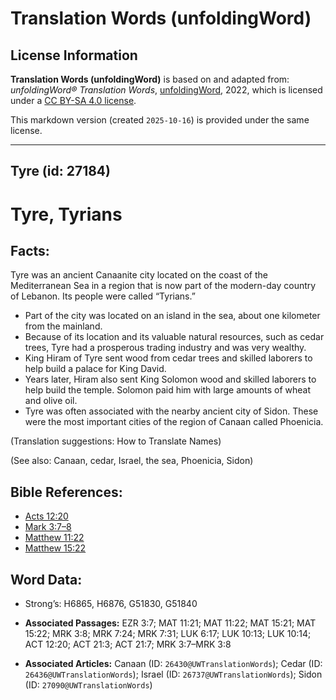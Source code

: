 # Translation Words (unfoldingWord)

## License Information

**Translation Words (unfoldingWord)** is based on and adapted from: _unfoldingWord® Translation Words_, [unfoldingWord](https://unfoldingword.org/utw), 2022, which is licensed under a [CC BY-SA 4.0 license](https://creativecommons.org/licenses/by-sa/4.0/legalcode.en).

This markdown version (created `2025-10-16`) is provided under the same license.



--------------------------------

## Tyre (id: 27184)

Tyre, Tyrians
=============

Facts:
------

Tyre was an ancient Canaanite city located on the coast of the Mediterranean Sea in a region that is now part of the modern\-day country of Lebanon. Its people were called “Tyrians.”

* Part of the city was located on an island in the sea, about one kilometer from the mainland.
* Because of its location and its valuable natural resources, such as cedar trees, Tyre had a prosperous trading industry and was very wealthy.
* King Hiram of Tyre sent wood from cedar trees and skilled laborers to help build a palace for King David.
* Years later, Hiram also sent King Solomon wood and skilled laborers to help build the temple. Solomon paid him with large amounts of wheat and olive oil.
* Tyre was often associated with the nearby ancient city of Sidon. These were the most important cities of the region of Canaan called Phoenicia.

(Translation suggestions: How to Translate Names)

(See also: Canaan, cedar, Israel, the sea, Phoenicia, Sidon)

Bible References:
-----------------

* [Acts 12:20](https://ref.ly/Acts12:20)
* [Mark 3:7–8](https://ref.ly/Mark3:7-Mark3:8)
* [Matthew 11:22](https://ref.ly/Matt11:22)
* [Matthew 15:22](https://ref.ly/Matt15:22)

Word Data:
----------

* Strong’s: H6865, H6876, G51830, G51840

* **Associated Passages:** EZR 3:7; MAT 11:21; MAT 11:22; MAT 15:21; MAT 15:22; MRK 3:8; MRK 7:24; MRK 7:31; LUK 6:17; LUK 10:13; LUK 10:14; ACT 12:20; ACT 21:3; ACT 21:7; MRK 3:7–MRK 3:8
* **Associated Articles:** Canaan (ID: `26430@UWTranslationWords`); Cedar (ID: `26436@UWTranslationWords`); Israel (ID: `26737@UWTranslationWords`); Sidon (ID: `27090@UWTranslationWords`)

